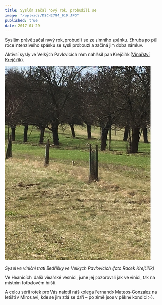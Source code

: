 ```yaml
---
title: Syslům začal nový rok, probudili se
image: "/uploads/DSCN2784_610.JPG"
published: true
date: 2017-03-29
---
```

Syslům právě začal nový rok, probudili se ze zimního spánku. Zhruba po
půl roce intenzivního spánku se sysli probouzí a začíná jim doba námluv.

Aktivní sysly ve Velkých Pavlovicích nám nahlásil pan Krejčiřík
([Vinařství Krejčiřík](www.vinarstvi-krejcirik.cz)).

![](/uploads/IMG_8523_Krejcirik20170327.JPG)

*Sysel ve viniční trati Bedřišky ve Velkých Pavlovicích (foto Radek
Krejčiřík)*

Ve Hnanicích, další vinařské vesnici, jsme jej pozorovali jak ve vinici,
tak na místním fotbalovém hřišti.

A celou sérii fotek pro Vás nafotil náš kolega Fernando Mateos-Gonzalez
na letišti v Miroslavi, kde se jim zdá se daří – po zimě jsou v pěkné
kondici :-).
